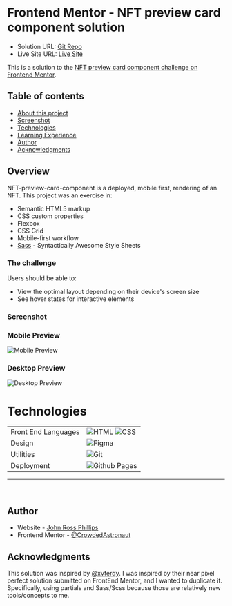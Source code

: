 # Frontend Mentor - NFT preview card component solution

- Solution URL: [Git Repo](https://github.com/CrowdedAstronaut/front-end-mentor/tree/main/NFT-preview-card)
- Live Site URL: [Live Site](https://www.nft.johnrossphillips.com/)

This is a solution to the [NFT preview card component challenge on Frontend Mentor](https://www.frontendmentor.io/challenges/nft-preview-card-component-SbdUL_w0U).

## Table of contents

- [About this project](#about)
- [Screenshot](#screenshot)
- [Technologies](#technologies)
- [Learning Experience](#learning)
- [Author](#author)
- [Acknowledgments](#acknowledgments)

## Overview <a name="about"></a>

NFT-preview-card-component is a deployed, mobile first, rendering of an NFT. This project was an exercise in:

- Semantic HTML5 markup
- CSS custom properties
- Flexbox
- CSS Grid
- Mobile-first workflow
- [Sass](https://sass-lang.com/) - Syntactically Awesome Style Sheets

### The challenge

Users should be able to:

- View the optimal layout depending on their device's screen size
- See hover states for interactive elements

### Screenshot <a name="screenshot"></a>

### Mobile Preview

![Mobile Preview]()

### Desktop Preview

![Desktop Preview]()

# Technologies <a name="technologies"></a>

<table>
  <tbody>
    <tr>
      <td>Front End Languages</td>
      <td>
        <img alt="HTML" src="https://img.shields.io/badge/html5%20-%23E34F26.svg?&style=for-the-badge&logo=html5&logoColor=white" />
        <img alt="CSS" src="https://img.shields.io/badge/css3%20-%231572B6.svg?&style=for-the-badge&logo=css3&logoColor=white" />
      </td>
    </tr>
      <td>Design</td>
      <td>
        <img alt="Figma" src="https://img.shields.io/badge/Figma-F24E1E?style=for-the-badge&logo=figma&logoColor=white" />
      </td>
    </tr>
    <tr>
      <td>Utilities</td>
      <td>
        <img alt="Git" src="https://img.shields.io/badge/Git-F05032?style=for-the-badge&logo=git&logoColor=white" />
      </td>
    </tr>
    <tr>
      <td>Deployment</td>
      <td>
          <img alt="Github Pages" src="https://img.shields.io/badge/github-100000?style=for-the-badge&logo=github&logoColor=white"/>
      </td>
    </tr>
  </tbody>
</table>

<hr />
<br />

## Author <a name="author"></a>

- Website - [John Ross Phillips](https://www.johnrossphillips.com)
- Frontend Mentor - [@CrowdedAstronaut](https://www.frontendmentor.io/profile/CrowdedAstronaut)

## Acknowledgments <a name="acknowledgments"></a>

This solution was inspired by [@xvferdy](https://www.frontendmentor.io/profile/xvferdy). I was inspired by their near pixel perfect solution submitted on FrontEnd Mentor, and I wanted to duplicate it. Specifically, using partials and Sass/Scss because those are relatively new tools/concepts to me.
